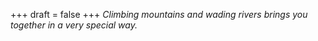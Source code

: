 
+++
draft = false
+++
_Climbing mountains and wading rivers brings you together in a very special way._

